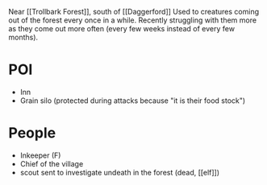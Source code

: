 Near [[Trollbark Forest]], south of [[Daggerford]]
Used to creatures coming out of the forest every once in a while. Recently struggling with them more as they come out more often (every few weeks instead of every few months).

# POI
- Inn
- Grain silo (protected during attacks because "it is their food stock")

# People
- Inkeeper (F)
- Chief of the village
- scout sent to investigate undeath in the forest (dead, [[elf]])